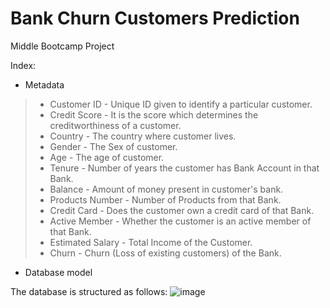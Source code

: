# Bank Churn Customers Prediction
Middle Bootcamp Project

Index:
- Metadata
> *  Customer ID - Unique ID given to identify a particular customer.
> *  Credit Score - It is the score which determines the creditworthiness of a customer.
> *  Country - The country where customer lives.
> *  Gender - The Sex of customer.
> *  Age - The age of customer.
> *  Tenure - Number of years the customer has Bank Account in that Bank.
> *  Balance - Amount of money present in customer's bank.
> *  Products Number - Number of Products from that Bank.
> *  Credit Card - Does the customer own a credit card of that Bank.
> *  Active Member - Whether the customer is an active member of that Bank.
> *  Estimated Salary - Total Income of the Customer.
> *  Churn - Churn (Loss of existing customers) of the Bank.




- Database model




The database is structured as follows:
![image](https://user-images.githubusercontent.com/99433862/197340460-4b6bd0d6-4747-4f23-80a0-8f6b728f3796.png)
